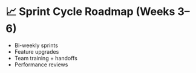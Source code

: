 # 📈 Sprint Cycle Roadmap (Weeks 3–6)

- Bi-weekly sprints  
- Feature upgrades  
- Team training + handoffs  
- Performance reviews  
